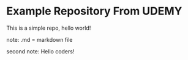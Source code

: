 # Example Repository From UDEMY
This is a simple repo, hello world!

note:  .md = markdown file

second note:
Hello coders!